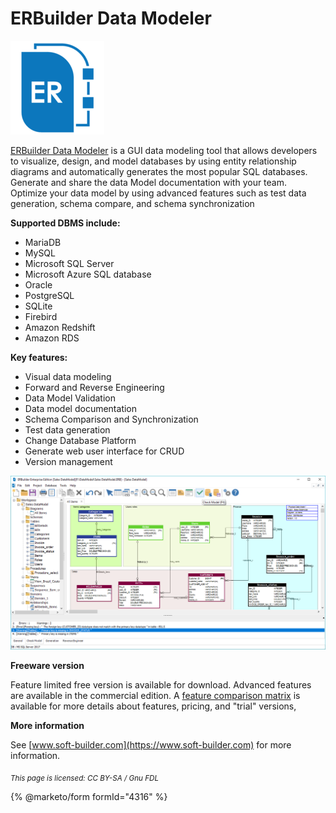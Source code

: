 
# ERBuilder Data Modeler

![ERBuilder-logo](../../.gitbook/assets/erbuilder-data-modeler/+image/ERBuilder-logo.png "ERBuilder-logo")


[ERBuilder Data Modeler](https://soft-builder.com/erbuilder-data-modeler/) is a GUI data modeling tool that allows developers to visualize, design, and model databases by using entity relationship diagrams and automatically generates the most popular SQL databases. Generate and share the data Model documentation with your team. Optimize your data model by using advanced features such as test data generation, schema compare, and schema synchronization


**Supported DBMS include:**


* MariaDB
* MySQL
* Microsoft SQL Server
* Microsoft Azure SQL database
* Oracle
* PostgreSQL
* SQLite
* Firebird
* Amazon Redshift
* Amazon RDS


**Key features:**


* Visual data modeling
* Forward and Reverse Engineering
* Data Model Validation
* Data model documentation
* Schema Comparison and Synchronization
* Test data generation
* Change Database Platform
* Generate web user interface for CRUD
* Version management


![ERBuilder-main-screen](../../.gitbook/assets/erbuilder-data-modeler/+image/ERBuilder-main-screen.png "ERBuilder-main-screen")


**Freeware version**


Feature limited free version is available for download. Advanced features are available in the commercial edition. A [feature comparison matrix](https://soft-builder.com/features/) is available for more details about features, pricing, and "trial" versions,


**More information**


See [www.soft-builder.com](https://www.soft-builder.com) for more information.


<sub>_This page is licensed: CC BY-SA / Gnu FDL_</sub>


{% @marketo/form formId="4316" %}
